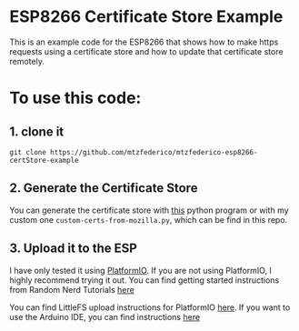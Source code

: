 # ESP8266 Certificate Store Example

This is an example code for the ESP8266 that shows how to make https requests using a certificate store and how to update that certificate store remotely.

# To use this code:

## 1. clone it
```
git clone https://github.com/mtzfederico/mtzfederico-esp8266-certStore-example
```
## 2. Generate the Certificate Store
You can generate the certificate store with [this](https://github.com/esp8266/Arduino/blob/master/libraries/ESP8266WiFi/examples/BearSSL_CertStore/certs-from-mozilla.py) python program or with my custom one ```custom-certs-from-mozilla.py```, which can be find in this repo.

## 3. Upload it to the ESP
I have only tested it using [PlatformIO](https://platformio.org/). If you are not using PlatformIO, I highly recommend trying it out. You can find getting started instructions from Random Nerd Tutorials [here](https://randomnerdtutorials.com/vs-code-platformio-ide-esp32-esp8266-arduino/)

You can find LittleFS upload instructions for PlatformIO [here](https://randomnerdtutorials.com/esp8266-nodemcu-vs-code-platformio-littlefs/). If you want to use the Arduino IDE, you can find instructions [here](https://randomnerdtutorials.com/install-esp8266-nodemcu-littlefs-arduino/)